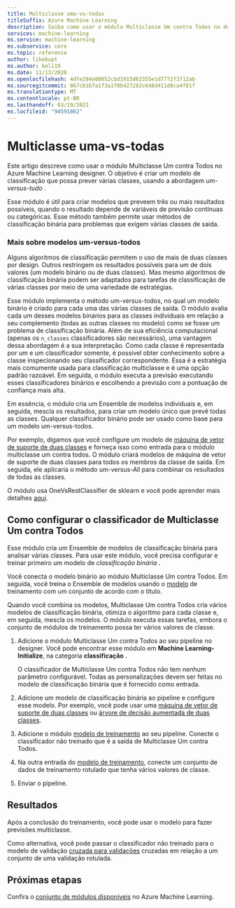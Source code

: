 ```yaml
---
title: Multiclasse uma-vs-todas
titleSuffix: Azure Machine Learning
description: Saiba como usar o módulo Multiclasse Um contra Todos no designer de Azure Machine Learning para criar um Ensemble de modelos de classificação binária.
services: machine-learning
ms.service: machine-learning
ms.subservice: core
ms.topic: reference
author: likebupt
ms.author: keli19
ms.date: 11/13/2020
ms.openlocfilehash: 4dfe284a00052cbd1915d62355e1d7772f3712ab
ms.sourcegitcommit: 867cb1b7a1f3a1f0b427282c648d411d0ca4f81f
ms.translationtype: MT
ms.contentlocale: pt-BR
ms.lasthandoff: 03/19/2021
ms.locfileid: "94591862"
---
```

# <a name="one-vs-all-multiclass"></a>Multiclasse uma-vs-todas

Este artigo descreve como usar o módulo Multiclasse Um contra Todos no Azure Machine Learning designer. O objetivo é criar um modelo de classificação que possa prever várias classes, usando a abordagem *um-versus-tudo* .

Esse módulo é útil para criar modelos que preveem três ou mais resultados possíveis, quando o resultado depende de variáveis de previsão contínuas ou categóricas. Esse método também permite usar métodos de classificação binária para problemas que exigem várias classes de saída.

### <a name="more-about-one-versus-all-models"></a>Mais sobre modelos um-versus-todos

Alguns algoritmos de classificação permitem o uso de mais de duas classes por design. Outros restringem os resultados possíveis para um de dois valores (um modelo binário ou de duas classes). Mas mesmo algoritmos de classificação binária podem ser adaptados para tarefas de classificação de várias classes por meio de uma variedade de estratégias. 

Esse módulo implementa o método um-versus-todos, no qual um modelo binário é criado para cada uma das várias classes de saída. O módulo avalia cada um desses modelos binários para as classes individuais em relação a seu complemento (todas as outras classes no modelo) como se fosse um problema de classificação binária. Além de sua eficiência computacional (apenas os `n_classes` classificadores são necessários), uma vantagem dessa abordagem é a sua interpretação. Como cada classe é representada por um e um classificador somente, é possível obter conhecimento sobre a classe inspecionando seu classificador correspondente. Essa é a estratégia mais comumente usada para classificação multiclasse e é uma opção padrão razoável. Em seguida, o módulo executa a previsão executando esses classificadores binários e escolhendo a previsão com a pontuação de confiança mais alta. 

Em essência, o módulo cria um Ensemble de modelos individuais e, em seguida, mescla os resultados, para criar um modelo único que prevê todas as classes. Qualquer classificador binário pode ser usado como base para um modelo um-versus-todos.  

Por exemplo, digamos que você configure um modelo de [máquina de vetor de suporte de duas classes](two-class-support-vector-machine.md) e forneça isso como entrada para o módulo multiclasse um contra todos. O módulo criará modelos de máquina de vetor de suporte de duas classes para todos os membros da classe de saída. Em seguida, ele aplicaria o método um-versus-All para combinar os resultados de todas as classes.  

O módulo usa OneVsRestClassifier de sklearn e você pode aprender mais detalhes [aqui](https://scikit-learn.org/stable/modules/generated/sklearn.multiclass.OneVsRestClassifier.html).

## <a name="how-to-configure-the-one-vs-all-multiclass-classifier"></a>Como configurar o classificador de Multiclasse Um contra Todos  

Esse módulo cria um Ensemble de modelos de classificação binária para analisar várias classes. Para usar este módulo, você precisa configurar e treinar primeiro um modelo de *classificação binária* . 

Você conecta o modelo binário ao módulo Multiclasse Um contra Todos. Em seguida, você treina o Ensemble de modelos usando o [modelo](train-model.md) de treinamento com um conjunto de acordo com o título.

Quando você combina os modelos, Multiclasse Um contra Todos cria vários modelos de classificação binária, otimiza o algoritmo para cada classe e, em seguida, mescla os modelos. O módulo executa essas tarefas, embora o conjunto de módulos de treinamento possa ter vários valores de classe.

1. Adicione o módulo Multiclasse Um contra Todos ao seu pipeline no designer. Você pode encontrar esse módulo em **Machine Learning-Initialize**, na categoria **classificação** .

   O classificador de Multiclasse Um contra Todos não tem nenhum parâmetro configurável. Todas as personalizações devem ser feitas no modelo de classificação binária que é fornecido como entrada.

2. Adicione um modelo de classificação binária ao pipeline e configure esse modelo. Por exemplo, você pode usar uma [máquina de vetor de suporte de duas classes](two-class-support-vector-machine.md) ou [árvore de decisão aumentada de duas classes](two-class-boosted-decision-tree.md).

3. Adicione o módulo [modelo de treinamento](train-model.md) ao seu pipeline. Conecte o classificador não treinado que é a saída de Multiclasse Um contra Todos.

4. Na outra entrada do [modelo de treinamento](train-model.md), conecte um conjunto de dados de treinamento rotulado que tenha vários valores de classe.

5. Enviar o pipeline.

## <a name="results"></a>Resultados

Após a conclusão do treinamento, você pode usar o modelo para fazer previsões multiclasse.

Como alternativa, você pode passar o classificador não treinado para o modelo de validação [cruzada para validações](cross-validate-model.md) cruzadas em relação a um conjunto de uma validação rotulada.


## <a name="next-steps"></a>Próximas etapas

Confira o [conjunto de módulos disponíveis](module-reference.md) no Azure Machine Learning. 
